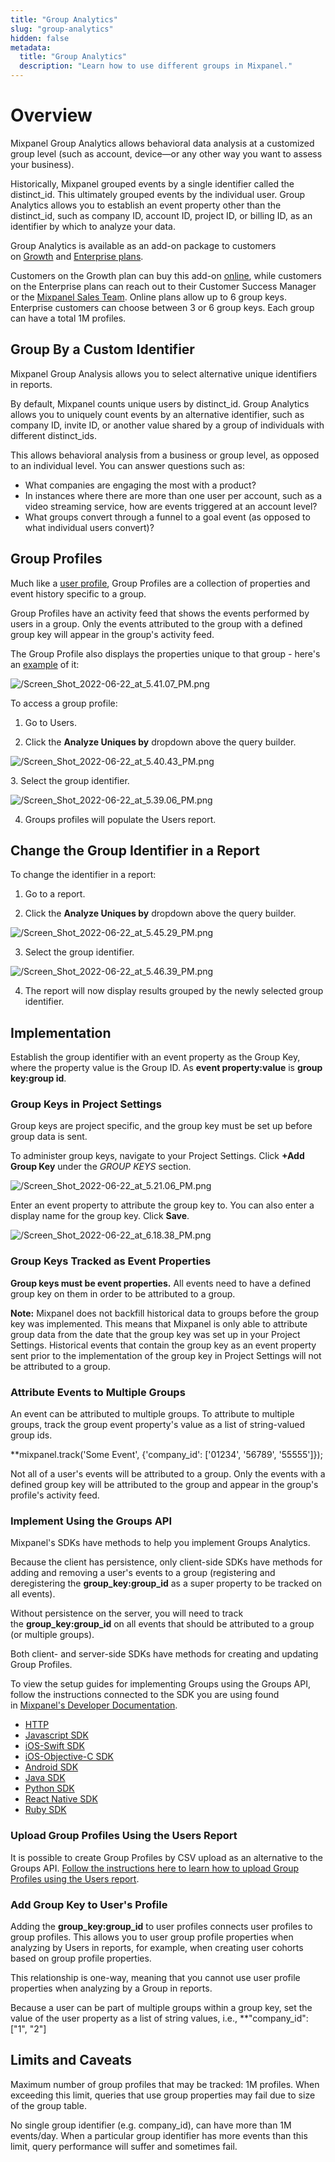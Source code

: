 ```yaml
---
title: "Group Analytics"
slug: "group-analytics"
hidden: false
metadata:
  title: "Group Analytics"
  description: "Learn how to use different groups in Mixpanel."
---
```


# Overview

Mixpanel Group Analytics allows behavioral data analysis at a customized group level (such as account, device—or any other way you want to assess your business).

Historically, Mixpanel grouped events by a single identifier called the distinct_id. This ultimately grouped events by the individual user. Group Analytics allows you to establish an event property other than the distinct_id, such as company ID, account ID, project ID, or billing ID, as an identifier by which to analyze your data.

Group Analytics is available as an add-on package to customers on [Growth](https://mixpanel.com/pricing/) and [Enterprise plans](https://mixpanel.com/pricing/).

Customers on the Growth plan can buy this add-on [online](https://mixpanel.com/pricing/), while customers on the Enterprise plans can reach out to their Customer Success Manager or the [Mixpanel Sales Team](https://mixpanel.com/contact-us/sales/). Online plans allow up to 6 group keys. Enterprise customers can choose between 3 or 6 group keys. Each group can have a total 1M profiles.

## Group By a Custom Identifier

Mixpanel Group Analysis allows you to select alternative unique identifiers in reports.

By default, Mixpanel counts unique users by distinct_id. Group Analytics allows you to uniquely count events by an alternative identifier, such as company ID, invite ID, or another value shared by a group of individuals with different distinct_ids.

This allows behavioral analysis from a business or group level, as opposed to an individual level. You can answer questions such as:

- What companies are engaging the most with a product?
- In instances where there are more than one user per account, such as a video streaming service, how are events triggered at an account level?
- What groups convert through a funnel to a goal event (as opposed to what individual users convert)?

## Group Profiles

Much like a [user profile](/tracking/how-tos/user-profiles), Group Profiles are a collection of properties and event history specific to a group.

Group Profiles have an activity feed that shows the events performed by users in a group. Only the events attributed to the group with a defined group key will appear in the group's activity feed.

The Group Profile also displays the properties unique to that group - here's an [example](https://mixpanel.com/report/2195193/view/139237/profile#distinct_id=company_id_199&data_group_id=3983652220450539808&) of it:

![/Screen_Shot_2022-06-22_at_5.41.07_PM.png](/Screen_Shot_2022-06-22_at_5.41.07_PM.png)

To access a group profile:

1. Go to Users.

2. Click the **Analyze Uniques by** dropdown above the query builder.

![/Screen_Shot_2022-06-22_at_5.40.43_PM.png](/Screen_Shot_2022-06-22_at_5.40.43_PM.png)

3. Select the group identifier.

![/Screen_Shot_2022-06-22_at_5.39.06_PM.png](/Screen_Shot_2022-06-22_at_5.39.06_PM.png)

4. Groups profiles will populate the Users report.

## Change the Group Identifier in a Report

To change the identifier in a report:

1. Go to a report.

2. Click the **Analyze Uniques by** dropdown above the query builder.

![/Screen_Shot_2022-06-22_at_5.45.29_PM.png](/Screen_Shot_2022-06-22_at_5.45.29_PM.png)

3. Select the group identifier.

![/Screen_Shot_2022-06-22_at_5.46.39_PM.png](/Screen_Shot_2022-06-22_at_5.46.39_PM.png)

4. The report will now display results grouped by the newly selected group identifier.

## Implementation

Establish the group identifier with an event property as the Group Key, where the property value is the Group ID. As **event property:value** is **group key:group id**.

### Group Keys in Project Settings

Group keys are project specific, and the group key must be set up before group data is sent.

To administer group keys, navigate to your Project Settings. Click **+Add Group Key** under the *GROUP KEYS* section.

![/Screen_Shot_2022-06-22_at_5.21.06_PM.png](/Screen_Shot_2022-06-22_at_5.21.06_PM.png)

Enter an event property to attribute the group key to. You can also enter a display name for the group key. Click **Save**.

![/Screen_Shot_2022-06-22_at_6.18.38_PM.png](/Screen_Shot_2022-06-22_at_6.18.38_PM.png)

### Group Keys Tracked as Event Properties

**Group keys must be event properties.** All events need to have a defined group key on them in order to be attributed to a group.

**Note:** Mixpanel does not backfill historical data to groups before the group key was implemented. This means that Mixpanel is only able to attribute group data from the date that the group key was set up in your Project Settings. Historical events that contain the group key as an event property sent prior to the implementation of the group key in Project Settings will not be attributed to a group.

### Attribute Events to Multiple Groups

An event can be attributed to multiple groups. To attribute to multiple groups, track the group event property's value as a list of string-valued group ids.

**mixpanel.track('Some Event', {'company_id': ['01234', '56789', '55555']});

Not all of a user's events will be attributed to a group. Only the events with a defined group key will be attributed to the group and appear in the group's profile's activity feed.

### Implement Using the Groups API

Mixpanel's SDKs have methods to help you implement Groups Analytics.

Because the client has persistence, only client-side SDKs have methods for adding and removing a user's events to a group (registering and deregistering the **group_key:group_id** as a super property to be tracked on all events).

Without persistence on the server, you will need to track the **group_key:group_id** on all events that should be attributed to a group (or multiple groups).

Both client- and server-side SDKs have methods for creating and updating Group Profiles.

To view the setup guides for implementing Groups using the Groups API, follow the instructions connected to the SDK you are using found in [Mixpanel's Developer Documentation](https://developer.mixpanel.com/docs).

- [HTTP](https://developer.mixpanel.com/docs/http#section-group-analytics)
- [Javascript SDK](https://developer.mixpanel.com/docs/javascript#section-group-analytics)
- [iOS-Swift SDK](https://developer.mixpanel.com/docs/swift#section-group-analytics)
- [iOS-Objective-C SDK](https://developer.mixpanel.com/docs/ios#section-group-analytics)
- [Android SDK](https://developer.mixpanel.com/docs/android#section-group-analytics)
- [Java SDK](https://developer.mixpanel.com/docs/java#section-group-analytics)
- [Python SDK](https://developer.mixpanel.com/docs/python#section-group-analytics)
- [React Native SDK](https://developer.mixpanel.com/docs/react-native#group-analytics)
- [Ruby SDK](https://developer.mixpanel.com/docs/ruby#section-group-analytics)

### Upload Group Profiles Using the Users Report

It is possible to create Group Profiles by CSV upload as an alternative to the Groups API. [Follow the instructions here to learn how to upload Group Profiles using the Users report](/analysis/users#advanced).

### Add Group Key to User's Profile

Adding the **group_key:group_id** to user profiles connects user profiles to group profiles. This allows you to user group profile properties when analyzing by Users in reports, for example, when creating user cohorts based on group profile properties.

This relationship is one-way, meaning that you cannot use user profile properties when analyzing by a Group in reports.

Because a user can be part of multiple groups within a group key, set the value of the user property as a list of string values, i.e., **"company_id": ["1", "2"]

## Limits and Caveats

Maximum number of group profiles that may be tracked: 1M profiles. When exceeding this limit, queries that use group properties may fail due to size of the group table.

No single group identifier (e.g. company_id), can have more than 1M events/day. When a particular group identifier has more events than this limit, query performance will suffer and sometimes fail.
